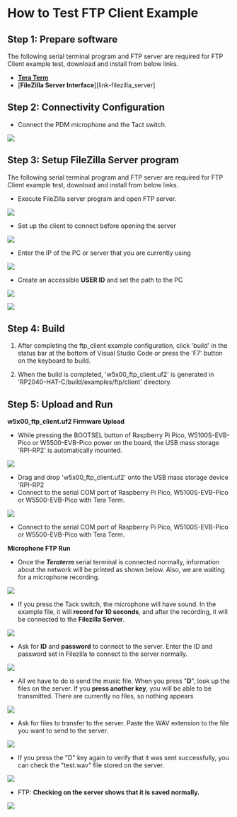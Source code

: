 # How to Test FTP Client Example



## Step 1: Prepare software

The following serial terminal program and FTP server are required for FTP Client example test, download and install from below links.

- [**Tera Term**][link-tera_term]
- [**FileZilla Server Interface**][link-filezilla_server]



## Step 2: Connectivity Configuration

- Connect the PDM microphone and the Tact switch.

![][link-pin_connectivity]



## Step 3: Setup FileZilla Server program

The following serial terminal program and FTP server are required for FTP Client example test, download and install from below links.

- Execute FileZilla server program and open FTP server.

![][link-Filezilla_server_1]



- Set up the client to connect before opening the server

![][link-Filezilla_server_2]



- Enter the IP of the PC or server that you are currently using

![][link-Filezilla_server_3]



- Create an accessible **USER ID** and set the path to the PC

![][link-Filezilla_server_4]

![][link-Filezilla_server_5]



## Step 4: Build

1. After completing the ftp_client example configuration, click 'build' in the status bar at the bottom of Visual Studio Code or press the 'F7' button on the keyboard to build.

2. When the build is completed, 'w5x00_ftp_client.uf2' is generated in 'RP2040-HAT-C/build/examples/ftp/client' directory.



## Step 5: Upload and Run

**w5x00_ftp_client.uf2 Firmware Upload**

- While pressing the BOOTSEL button of Raspberry Pi Pico, W5100S-EVB-Pico or W5500-EVB-Pico power on the board, the USB mass storage 'RPI-RP2' is automatically mounted.

![][link-uf2_upload]



- Drag and drop 'w5x00_ftp_client.uf2' onto the USB mass storage device 'RPI-RP2
- Connect to the serial COM port of Raspberry Pi Pico, W5100S-EVB-Pico or W5500-EVB-Pico with Tera Term.

![][link-teraterm]



- Connect to the serial COM port of Raspberry Pi Pico, W5100S-EVB-Pico or W5500-EVB-Pico with Tera Term.



**Microphone FTP Run**

- Once the ***Teraterm*** serial terminal is connected normally, information about the network will be printed as shown below. Also, we are waiting for a microphone recording.

![][link-ftp_run_1]



- If you press the Tack switch, the microphone will have sound. In the example file, it will **record for 10 seconds**, and after the recording, it will be connected to the **Filezilla Server**.

![][link-ftp_run_2]

- Ask for **ID** and **password** to connect to the server. Enter the ID and password set in Filezilla to connect to the server normally.

![][link-ftp_run_3]

- All we have to do is send the music file. When you press "**D**", look up the files on the server. If you **press another key**, you will be able to be transmitted. There are currently no files, so nothing appears

![][link-ftp_run_4]

- Ask for files to transfer to the server. Paste the WAV extension to the file you want to send to the server.

![][link-ftp_run_5]

- If you press the "D" key again to verify that it was sent successfully, you can check the "test.wav" file stored on the server.

![][link-ftp_run_6]

- FTP: **Checking on the server shows that it is saved normally.**

![][link-get_wav]





<!--
Link
-->

[link-tera_term]: https://osdn.net/projects/ttssh2/releases/
[link-hercules]: https://www.hw-group.com/software/hercules-setup-utility
[link-pin_connectivity]: https://github.com/Wiznet/RP2040-HAT-SOUND-C/blob/FTP-Microphone/static/images/ftp_pdm_microphone/pin_connectivity.png
[link-Filezilla_server_1]:https://github.com/Wiznet/RP2040-HAT-SOUND-C/blob/FTP-Microphone/static/images/ftp_pdm_microphone/Filezilla_server_1.png
[link-Filezilla_server_2]:https://github.com/Wiznet/RP2040-HAT-SOUND-C/blob/FTP-Microphone/static/images/ftp_pdm_microphone/Filezilla_server_2.png
[link-Filezilla_server_3]:https://github.com/Wiznet/RP2040-HAT-SOUND-C/blob/FTP-Microphone/static/images/ftp_pdm_microphone/Filezilla_server_3.png
[link-Filezilla_server_4]:https://github.com/Wiznet/RP2040-HAT-SOUND-C/blob/FTP-Microphone/static/images/ftp_pdm_microphone/Filezilla_server_4.png
[link-Filezilla_server_5]:https://github.com/Wiznet/RP2040-HAT-SOUND-C/blob/FTP-Microphone/static/images/ftp_pdm_microphone/Filezilla_server_5.png
[link-uf2_upload]:https://github.com/Wiznet/RP2040-HAT-SOUND-C/blob/FTP-Microphone/static/images/ftp_pdm_microphone/uf2_upload.png
[link-teraterm]: https://github.com/Wiznet/RP2040-HAT-SOUND-C/blob/FTP-Microphone/static/images/ftp_pdm_microphone/teraterm.png
[link-ftp_run_1]:https://github.com/Wiznet/RP2040-HAT-SOUND-C/blob/FTP-Microphone/static/images/ftp_pdm_microphone/ftp_run_1.png
[link-ftp_run_2]:https://github.com/Wiznet/RP2040-HAT-SOUND-C/blob/FTP-Microphone/static/images/ftp_pdm_microphone/ftp_run_2.png
[link-ftp_run_3]:https://github.com/Wiznet/RP2040-HAT-SOUND-C/blob/FTP-Microphone/static/images/ftp_pdm_microphone/ftp_run_3.png
[link-ftp_run_4]:https://github.com/Wiznet/RP2040-HAT-SOUND-C/blob/FTP-Microphone/static/images/ftp_pdm_microphone/ftp_run_4.png
[link-ftp_run_5]:https://github.com/Wiznet/RP2040-HAT-SOUND-C/blob/FTP-Microphone/static/images/ftp_pdm_microphone/ftp_run_5.png
[link-ftp_run_6]:https://github.com/Wiznet/RP2040-HAT-SOUND-C/blob/FTP-Microphone/static/images/ftp_pdm_microphone/ftp_run_6.png
[link-get_wav]:https://github.com/Wiznet/RP2040-HAT-SOUND-C/blob/FTP-Microphone/static/images/ftp_pdm_microphone/get_wav.png

